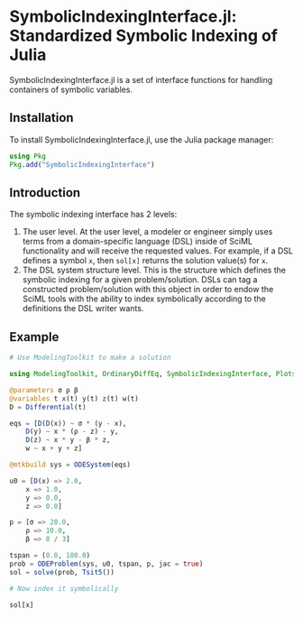 # SymbolicIndexingInterface.jl: Standardized Symbolic Indexing of Julia

SymbolicIndexingInterface.jl is a set of interface functions for handling containers
of symbolic variables.

## Installation

To install SymbolicIndexingInterface.jl, use the Julia package manager:

```julia
using Pkg
Pkg.add("SymbolicIndexingInterface")
```

## Introduction

The symbolic indexing interface has 2 levels:

 1. The user level. At the user level, a modeler or engineer simply uses terms from a
    domain-specific language (DSL) inside of SciML functionality and will receive the requested
    values. For example, if a DSL defines a symbol `x`, then `sol[x]` returns the solution
    value(s) for `x`.
 2. The DSL system structure level. This is the structure which defines the symbolic indexing
    for a given problem/solution. DSLs can tag a constructed problem/solution with this
    object in order to endow the SciML tools with the ability to index symbolically according
    to the definitions the DSL writer wants.

## Example

```julia
# Use ModelingToolkit to make a solution

using ModelingToolkit, OrdinaryDiffEq, SymbolicIndexingInterface, Plots

@parameters σ ρ β
@variables t x(t) y(t) z(t) w(t)
D = Differential(t)

eqs = [D(D(x)) ~ σ * (y - x),
    D(y) ~ x * (ρ - z) - y,
    D(z) ~ x * y - β * z,
    w ~ x + y + z]

@mtkbuild sys = ODESystem(eqs)

u0 = [D(x) => 2.0,
    x => 1.0,
    y => 0.0,
    z => 0.0]

p = [σ => 28.0,
    ρ => 10.0,
    β => 8 / 3]

tspan = (0.0, 100.0)
prob = ODEProblem(sys, u0, tspan, p, jac = true)
sol = solve(prob, Tsit5())

# Now index it symbolically

sol[x]
```
